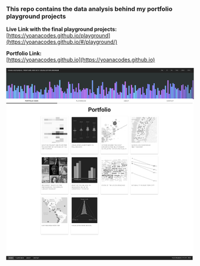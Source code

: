 ### This repo contains the data analysis behind my portfolio playground projects


**Live Link with the final playground projects:** <br>
[https://yoanacodes.github.io/playground](https://yoanacodes.github.io/#/playground/)

**Portfolio Link:** <br>
[https://yoanacodes.github.io](https://yoanacodes.github.io)

![](yoanacodes.png)